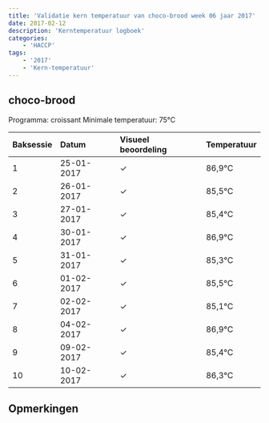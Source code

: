 ```yaml
---
title: 'Validatie kern temperatuur van choco-brood week 06 jaar 2017'
date: 2017-02-12
description: 'Kerntemperatuur logboek'
categories:
    - 'HACCP'
tags:
    - '2017'
    - 'Kern-temperatuur'
---
```


## choco-brood

Programma: croissant
Minimale temperatuur: 75°C

| Baksessie | Datum | Visueel beoordeling | Temperatuur |
|:---|:---|:---|:---|
| 1 | 25-01-2017 | &check; | 86,9°C |
| 2 | 26-01-2017 | &check; | 85,5°C |
| 3 | 27-01-2017 | &check; | 85,4°C |
| 4 | 30-01-2017 | &check; | 86,9°C |
| 5 | 31-01-2017 | &check; | 85,3°C |
| 6 | 01-02-2017 | &check; | 85,5°C |
| 7 | 02-02-2017 | &check; | 85,1°C |
| 8 | 04-02-2017 | &check; | 86,9°C |
| 9 | 09-02-2017 | &check; | 85,4°C |
| 10 | 10-02-2017 | &check; | 86,3°C |

## Opmerkingen


